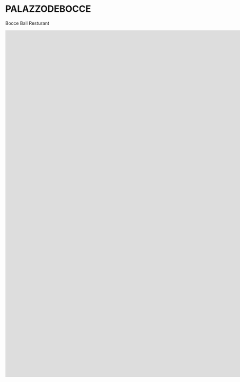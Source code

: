 # PALAZZODEBOCCE
Bocce Ball Resturant 
<!DOCTYPE html>
<iframe width="1885" height="1080" src="https://xd.adobe.com/embed/2e02b934-c512-44c3-8f8c-eb334244708e-7b51/" frameborder="0" allowfullscreen></iframe>
